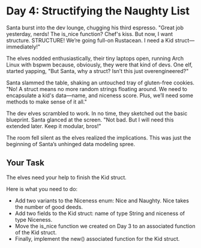# Day 4: Structifying the Naughty List

Santa burst into the dev lounge, chugging his third espresso. "Great job yesterday, nerds! The is_nice function? Chef's kiss. But now, I want structure. STRUCTURE! We’re going full-on Rustacean. I need a Kid struct—immediately!"

The elves nodded enthusiastically, their tiny laptops open, running Arch Linux with bspwm because, obviously, they were that kind of devs. One elf, started yapping, "But Santa, why a struct? Isn’t this just overengineered?"

Santa slammed the table, shaking an untouched tray of gluten-free cookies. "No! A struct means no more random strings floating around. We need to encapsulate a kid's data—name, and niceness score. Plus, we’ll need some methods to make sense of it all."

The dev elves scrambled to work. In no time, they sketched out the basic blueprint. Santa glanced at the screen. "Not bad. But I will need this extended later. Keep it modular, bros!"

The room fell silent as the elves realized the implications. This was just the beginning of Santa’s unhinged data modeling spree.

## Your Task

The elves need your help to finish the Kid struct.

Here is what you need to do:

- Add two variants to the Niceness enum: Nice and Naughty. Nice takes the number of good deeds.
- Add two fields to the Kid struct: name of type String and niceness of type Niceness.
- Move the is_nice function we created on Day 3 to an associated function of the Kid struct.
- Finally, implement the new() associated function for the Kid struct.
